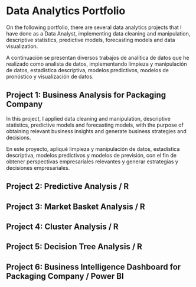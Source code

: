 # Data Analytics Portfolio 

On the following portfolio, there are several data analytics projects that I have done as a Data Analyst, implementing data cleaning and manipulation, descriptive statistics, predictive models, forecasting models and data visualization.

A continuación se presentan diversos trabajos de analítica de datos que he realizado como analista de datos, implementando limpieza y manipulación de datos, estadística descriptiva, modelos predictivos, modelos de pronóstico y visualización de datos.

## Project 1: Business Analysis for Packaging Company
In this project, I applied data cleaning and manipulation, descriptive statistics, predictive models and forecasting models, with the purpose of obtaining relevant business insights and generate business strategies and decisions.

En este proyecto, apliqué limpieza y manipulación de datos, estadística descriptiva, modelos predictivos y modelos de previsión, con el fin de obtener perspectivas empresariales relevantes y generar estrategias y decisiones empresariales.

## Project 2: Predictive Analysis / R


## Project 3: Market Basket Analysis / R


## Project 4: Cluster Analysis / R


## Project 5: Decision Tree Analysis / R


## Project 6: Business Intelligence Dashboard for Packaging Company / Power BI
